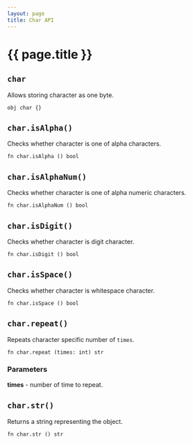 ```yaml
---
layout: page
title: Char API
---
```


# {{ page.title }}

## `char`
Allows storing character as one byte.

```the
obj char {}
```

## `char.isAlpha()`
Checks whether character is one of alpha characters.

```the
fn char.isAlpha () bool
```

## `char.isAlphaNum()`
Checks whether character is one of alpha numeric characters.

```the
fn char.isAlphaNum () bool
```

## `char.isDigit()`
Checks whether character is digit character.

```the
fn char.isDigit () bool
```

## `char.isSpace()`
Checks whether character is whitespace character.

```the
fn char.isSpace () bool
```

## `char.repeat()`
Repeats character specific number of `times`.

```the
fn char.repeat (times: int) str
```

### Parameters
**times** - number of time to repeat.

## `char.str()`
Returns a string representing the object.

```the
fn char.str () str
```
